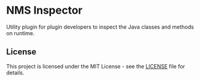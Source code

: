 # NMS Inspector
Utility plugin for plugin developers to inspect the Java classes and methods
on runtime.

## License

This project is licensed under the MIT License - see the [LICENSE](LICENSE) file for details.